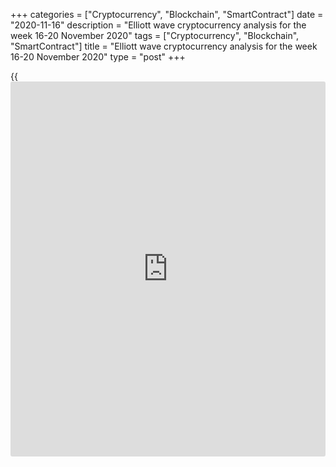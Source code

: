 +++
categories = ["Cryptocurrency", "Blockchain", "SmartContract"]
date = "2020-11-16"
description = "Elliott wave cryptocurrency analysis for the week 16-20 November 2020"
tags = ["Cryptocurrency", "Blockchain", "SmartContract"]
title = "Elliott wave cryptocurrency analysis for the week 16-20 November 2020"
type = "post"
+++

{{<iframe id="large-banner" src="https://www.bounty.group/#slide=5.0" width="100%" height="600" scrolling="no" style="border: 0px solid rgb(216, 221, 230); border-radius: 3px;">}}

2020-11-16

2020-11-16

Medium-term forecast for five cryptocurrencies as of 16.11.2020Roman
Onegin

I welcome my readers!

I have prepared a medium-term cryptocurrency forecast based on Elliott
wave analysis of Bitcoin, Ethereum, Litecoin, EOS, and Ripple. I offer
trading signals for each cryptocurrency pair.

The major cryptocurrency pairs are rising in the final legs of the
uptrends. Therefore, this week [cryptocurrency price](https://www.playgroundfx.com/blog/cryptocurrency-price/)s should grow.

The article covers the following subjects:

##  **Elliott wave Bitcoin analysis**

 ****

The BTCUSD is forming the corrective wave 4 as a double zigzag. Wave [W]
has completed as a simple zigzag. Next, the linking up wave [X] has
started developing as a double combination, where the sub-waves (W) and
(X) have completed, and the (Y) wave is yet unfolding. Let us explore
the (Y) wave structure in the eight-hour timeframe.

Wave (Y) is forming as a simple zigzag A-B-C. The corrective wave B has
finished as a contracting triangle. Now, the market is rising in the
impulse wave C that is composed of the five sub-waves
[1]-[2]-[3]-[4]-[5]. Shortly, the Bitcoin price should be growing in the
final sub-wave (5) towards a level of 16700.00. In the current
situation, one could enter long trades.

### Trading plan for [BTCUSD][1] for the week:

Buy 16098.25, TP 16700.00

* * *

##  **Elliott wave Ethereum analysis**

 ****

The ETHUSD market continues rising in the uptrend. The zigzag-shaped
wave (W) has ended, the linking down wave (X) has also finished as a
zigzag. There is now forming the (Y) wave. It is composed of the sub-
waves A-B-C, where waves of A and C are simple impulses, wave B is a
zigzag-shaped correction. Let us explore the most recent chart section
in the eight-hour timeframe.

In the upward wave (Y), the final wave C is forming as a five-wave
impulse. This impulse's first four legs have completed, and the final
wave [5] is yet developing. The price should be rising in wave [5]
towards a level of 507.00, which is at the resistance level. Next, the
market could turn down and start declining in the new downtrend.

### Trading plan **[ETHUSD][2] **for the week:

Buy 450.40, TP 507.00

* * *

##  **Elliott wave Litecoin analysis**

 ****

There is developing the final leg of the global triple zigzag, wave [Z].
Wave [Z] is a down double zigzag, which is composed of the sub-waves
(W)-(X)-(Y). The bearish wave (W) has completed as a simple zigzag. Wave
(X) is unfolding as a triple zigzag. Let us see the most recent chart
section in the eight-hour timeframe.

Within the bullish linking wave (X), there is forming the upward wave Z
as a simple zigzag [a]-[b]-[c]. Wave [a] is a leading diagonal, wave [b]
is a simple zigzag-shaped correction, wave [c] is yet unfolding as a
simple impulse. Under the current conditions, the market should be
rising in wave [c] to a level of 74.60. Therefore, one could enter long
positions.

### Trading plan for **[LTCUSD][3]**  for the week:

Buy 66.46, TP 74.60

* * *

##  **Elliott wave EOS analysis**

 ****

The EOSUSD market is following the global down corrective wave B, which
is unfolding as a triple zigzag [W]-[X]-[Y]-[X]-[Z]. There is now
forming the final leg of this triple combination; it is wave [Z] that is
composed of three elements (A)-(B)-(C). When the bearish impulse wave
(A) completed, the market has started forming the corrective wave (B)
that is composed of the sub-waves w-x-y. Let us study this correction in
more detail.

In the corrective wave (B), there have completed W and X, which are
simple zigzags. There is now forming the upward wave Y. The market
should continue rising in wave Y towards the level of 2.96. At this
level, the entire correction (B) will reach 38.2% Fibonacci of the
bearish impulse wave (A). After the corrective pattern completes, we
could see a new downtrend.

### Trading plan for **[EOSUSD][4]**  for the week

Buy 2.52, TP 2.96

* * *

##  **Elliott wave Ripple analysis**

 ****

The XRPUSD market is forming a triple zigzag. The first four legs of
this pattern look complete; they are the sub-waves [W]-[X]-[Y]-[X]. At
the time of writing, there is developing the final leg of the triple
zigzag, the [Z] wave. The [Z] wave is unfolding as a simple zigzag
(A)-(B)-(C). Let us study the structure of the [Z] in the H8 timeframe.

The impulse wave (A) has completed with all its waves 1-2-3-4-5 as a
leading diagonal. Next, the market has started rising in the corrective
wave (B). Wave (B) is a standard zigzag A-B-C, where the first two legs
have finished, and the impulse wave C is still developing. The price
should continue rising in wave C towards a level of 0.285, where the
correction (B) will reach Fibonacci retracement of 61.8% of the (A)
impulse.

### Trading plan for **[XRPUSD][5]** for the week:

Buy 0.269, TP 0.285

* * *

P.S. Did you like my article? Share it in social networks: it will be
the best “thank you" :)

Ask me questions and comment below. I’ll be glad to answer your
questions and give necessary explanations.

 **Useful links:**

  * I recommend trying to trade with a reliable broker [here][6]. The system allows you to trade by yourself or copy successful traders from all across the globe.
  * Use my promo-code BLOG for getting deposit bonus 50% on LiteForex platform. Just enter this code in the appropriate field while [depositing][7] your trading account.
  * Telegram chat for traders: <t.me/liteforexengchat>. We are sharing the signals and trading experience
  * Telegram channel with high-quality analytics, Forex reviews, training articles, and other useful things for traders <t.me/liteforex>

## Price chart of BTCUSD in real time mode

The content of this article reflects the author’s opinion and does not
necessarily reflect the official position of LiteForex. The material
published on this page is provided for informational purposes only and
should not be considered as the provision of investment advice for the
purposes of Directive 2004/39/EC.

Rate this article:

{{value}}

( {{count}} {{title}} )

   1. my.liteforex.com/trading/chart?symbol=BTCUSD
   2. my.liteforex.com/trading/chart?symbol=ETHUSD
   3. my.liteforex.com/trading/chart?symbol=LTCUSD
   4. my.liteforex.com/trading/chart?symbol=EOSUSD&returnUrl=true
   5. my.liteforex.com/trading/chart?symbol=XRPUSD
   6. my.liteforex.com/?category=analysts-opinions&slug=medium-term-forecast-for-five-cryptocurrencies-as-of-16112020&openPopup=%2Fregistration%2Fpopup&utm_source=blog&utm_medium=article&utm_campaign=bonus
   7. my.liteforex.com/deposit/?category=analysts-opinions&slug=medium-term-forecast-for-five-cryptocurrencies-as-of-16112020&promo_code=BLOG&utm_source=blog&utm_medium=article&utm_campaign=bonus